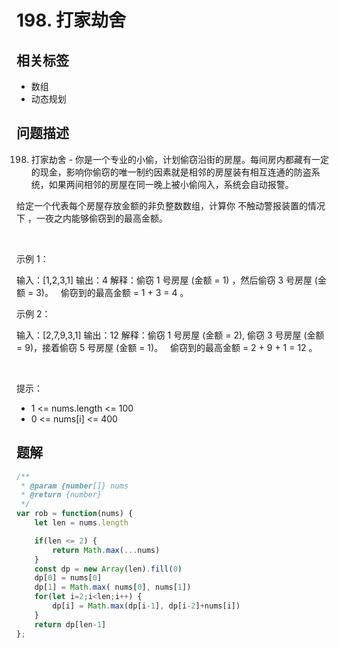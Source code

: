 
# 198. 打家劫舍

## 相关标签

- 数组
- 动态规划

## 问题描述 

198. 打家劫舍 - 你是一个专业的小偷，计划偷窃沿街的房屋。每间房内都藏有一定的现金，影响你偷窃的唯一制约因素就是相邻的房屋装有相互连通的防盗系统，如果两间相邻的房屋在同一晚上被小偷闯入，系统会自动报警。

给定一个代表每个房屋存放金额的非负整数数组，计算你 不触动警报装置的情况下 ，一夜之内能够偷窃到的最高金额。

 

示例 1：


输入：[1,2,3,1]
输出：4
解释：偷窃 1 号房屋 (金额 = 1) ，然后偷窃 3 号房屋 (金额 = 3)。
     偷窃到的最高金额 = 1 + 3 = 4 。

示例 2：


输入：[2,7,9,3,1]
输出：12
解释：偷窃 1 号房屋 (金额 = 2), 偷窃 3 号房屋 (金额 = 9)，接着偷窃 5 号房屋 (金额 = 1)。
     偷窃到的最高金额 = 2 + 9 + 1 = 12 。


 

提示：

 * 1 <= nums.length <= 100
 * 0 <= nums[i] <= 400

## 题解


```ts
/**
 * @param {number[]} nums
 * @return {number}
 */
var rob = function(nums) {
    let len = nums.length

    if(len <= 2) {
        return Math.max(...nums)
    }
    const dp = new Array(len).fill(0)
    dp[0] = nums[0]
    dp[1] = Math.max( nums[0], nums[1])
    for(let i=2;i<len;i++) {
        dp[i] = Math.max(dp[i-1], dp[i-2]+nums[i])
    }
    return dp[len-1]
};
````